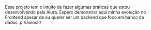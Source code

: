 Esse projeto tem o intuito de fazer algumas práticas que estou desenvolvendo pela Alura.
Espero demonstrar aqui minha evolução no Frontend apesar de eu querer ser um backend que foco em banco de dados :p
Vamos!!!

